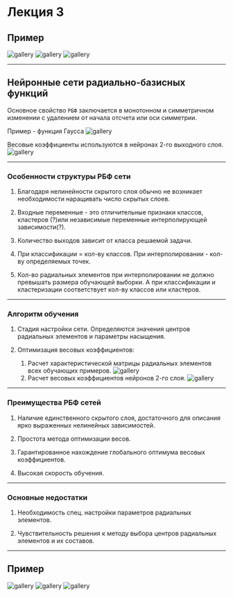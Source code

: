 # Лекция 3

## Пример

![gallery](pics/1.png)
![gallery](pics/2.jpg)
![gallery](pics/3.png)

---

## Нейронные сети радиально-базисных функций

Основное свойство `РБФ` заключается в монотонном и симметричном изменении с удалением от начала отсчета
или оси симметрии.

Пример - функция Гаусса
![gallery](pics/4.png)

Весовые коэффициенты используются в нейронах 2-го выходного слоя.
![gallery](pics/5.png)

---

### Особенности структуры РБФ сети

1. Благодаря нелинейности скрытого слоя обычно не возникает необходимости наращивать число скрытых
   слоев.

2. Входные переменные - это отличительные признаки классов, кластеров (?)или независимые переменные
   интерполирующей зависимости(?). 

3. Количество выходов зависит от класса решаемой задачи.

4. При классификации = кол-ву классов. При интерполировании - кол-ву определяемых точек.

5. Кол-во радиальных элементов при интерполировании не должно превышать размера обучающей выборки. А при
   классификации и кластеризации соответствует кол-ву классов или кластеров.

---

### Алгоритм обучения

1. Стадия настройки сети.
Определяются значения центров радиальных элементов и параметры насыщения.

2. Оптимизация весовых коэффициентов:
    1. Расчет характеристической матрицы радиальных элементов всех обучающих примеров.
    ![gallery](pics/6.png)
    2. Расчет весовых коэффициентов нейронов 2-го слоя.
    ![gallery](pics/7.png)

---

### Преимущества РБФ сетей

1. Наличие единственного скрытого слоя, достаточного для описания ярко выраженных нелинейных
   зависимостей.

2. Простота метода оптимизации весов.

3. Гарантированное нахождение глобального оптимума весовых коэффициентов.

4. Высокая скорость обучения.

---

### Основные недостатки

1. Необходимость спец. настройки параметров радиальных элементов.

2. Чувствительность решения к методу выбора центров радиальных элементов и их составов.

---

## Пример

![gallery](pics/8.png)
![gallery](pics/9.png)
![gallery](pics/10.png)
